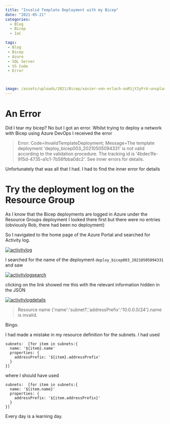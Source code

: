```yaml
---
title: "Invalid Template Deployment with my Bicep"
date: "2021-05-21" 
categories:
  - Blog
  - Bicep
  - IaC

tags:
 - Blog
 - Bicep
 - Azure
 - SQL Server
 - VS Code
 - Error



image: /assets/uploads/2021/Bicep/xavier-von-erlach-ooR1jY2yFr4-unsplash.jpg
---
```


# An Error

Did I tear my bicep? No but I got an error. Whilst trying to deploy a network with Bicep using Azure DevOps I received the error

> Error: Code=InvalidTemplateDeployment; Message=The template deployment 'deploy_bicep003_20210505094331' is not valid according to the validation procedure. The tracking id is '4bdec1fe-915d-4735-a1c1-7b56fbba0dc2'. See inner errors for details.

Unfortunately that was all that I had. I had to find the inner error for details

# Try the deployment log on the Resource Group

As I know that the Bicep deployments are logged in Azure under the Resource Groups deployment I looked there first but there were no entries (obviously Rob, there had been no deployment)

So I navigated to the home page of the Azure Portal and searched for Activity log.

[![activitylog](https://blog.robsewell.com/assets/uploads/2021/Bicep/activitylog.png)](https://blog.robsewell.com/assets/uploads/2021/Bicep/activitylog.png)

I searched for the name of the deployment `deploy_bicep003_20210505094331` and saw  

[![activitylogsearch](https://blog.robsewell.com/assets/uploads/2021/Bicep/activitylogsearch.png)](https://blog.robsewell.com/assets/uploads/2021/Bicep/activitylogsearch.png)

clicking on the link showed me this with the relevant information hidden in the JSON

[![activitylogdetails](https://blog.robsewell.com/assets/uploads/2021/Bicep/activitylogdetails.png)](https://blog.robsewell.com/assets/uploads/2021/Bicep/activitylogdetails.png)

> Resource name {'name':'subnet1','addressPrefix':'10.0.0.0/24'}.name is invalid.

Bingo.

I had made a mistake in my resource definition for the subnets. I had used

````
subnets:  [for item in subnets:{
  name: '${item}.name'
  properties: {
    addressPrefix: '${item}.addressPrefix'
  }
}]
````

where I should have used

````
subnets:  [for item in subnets:{
  name: '${item.name}'
  properties: {
    addressPrefix: '${item.addressPrefix}'
  }
}]
````

Every day is a learning day.
